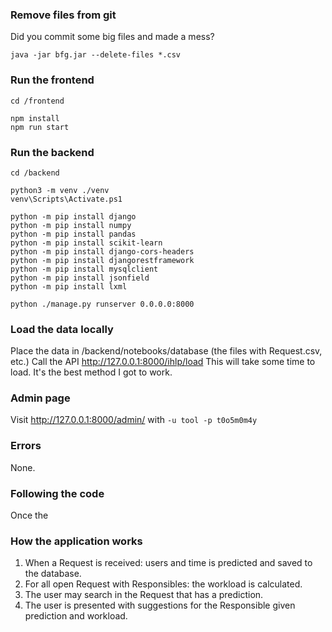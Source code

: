 ### Remove files from git
Did you commit some big files and made a mess?
````
java -jar bfg.jar --delete-files *.csv
````

### Run the frontend
````
cd /frontend

npm install
npm run start
````

### Run the backend

````
cd /backend

python3 -m venv ./venv
venv\Scripts\Activate.ps1

python -m pip install django
python -m pip install numpy
python -m pip install pandas
python -m pip install scikit-learn
python -m pip install django-cors-headers
python -m pip install djangorestframework
python -m pip install mysqlclient
python -m pip install jsonfield
python -m pip install lxml

python ./manage.py runserver 0.0.0.0:8000
````
### Load the data locally
Place the data in /backend/notebooks/database (the files with Request.csv, etc.)
Call the API http://127.0.0.1:8000/ihlp/load
This will take some time to load. It's the best method I got to work.

### Admin page
Visit http://127.0.0.1:8000/admin/ with `-u tool -p t0o5m0m4y`

### Errors
None.

### Following the code

Once the 

### How the application works

1. When a Request is received: users and time is predicted and saved to the database.
2. For all open Request with Responsibles: the workload is calculated.
3. The user may search in the Request that has a prediction.
4. The user is presented with suggestions for the Responsible given prediction and workload.